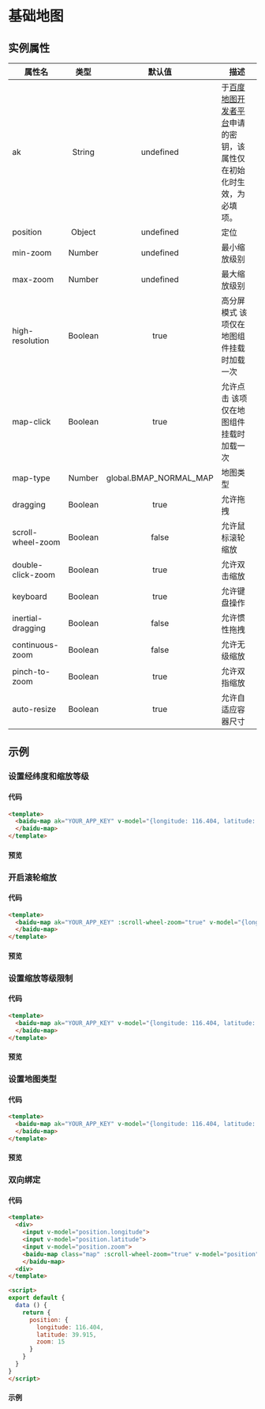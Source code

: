 # 基础地图

## 实例属性
|属性名|类型|默认值|描述|
|------|:----:|:---:|---|
|ak|String|undefined|于[百度地图开发者平台](http://lbsyun.baidu.com/apiconsole/key)申请的密钥，该属性仅在初始化时生效，为必填项。|
|position|Object|undefined|定位|
|min-zoom|Number|undefined|最小缩放级别|
|max-zoom|Number|undefined|最大缩放级别|
|high-resolution|Boolean|true|高分屏模式 该项仅在地图组件挂载时加载一次|
|map-click|Boolean|true|允许点击 该项仅在地图组件挂载时加载一次|
|map-type|Number|global.BMAP_NORMAL_MAP|地图类型|
|dragging|Boolean|true|允许拖拽|
|scroll-wheel-zoom|Boolean|false|允许鼠标滚轮缩放|
|double-click-zoom|Boolean|true|允许双击缩放|
|keyboard|Boolean|true|允许键盘操作|
|inertial-dragging|Boolean|false|允许惯性拖拽|
|continuous-zoom|Boolean|false|允许无级缩放|
|pinch-to-zoom|Boolean|true|允许双指缩放|
|auto-resize|Boolean|true|允许自适应容器尺寸|

## 示例

### 设置经纬度和缩放等级

#### 代码

```html
<template>
  <baidu-map ak="YOUR_APP_KEY" v-model="{longitude: 116.404, latitude: 39.915, zoom: 15}">
  </baidu-map>
</template>
```

#### 预览
<baidu-map ak="C6bKwIcQvm2gPPUIPjpSQpVD" :value="{longitude: 116.404, latitude: 39.915, zoom: 15}" class="map">
</baidu-map>

### 开启滚轮缩放

#### 代码

```html
<template>
  <baidu-map ak="YOUR_APP_KEY" :scroll-wheel-zoom="true" v-model="{longitude: 116.404, latitude: 39.915, zoom: 15}">
  </baidu-map>
</template>
```

#### 预览
<baidu-map ak="C6bKwIcQvm2gPPUIPjpSQpVD" :scroll-wheel-zoom="true" :value="{longitude: 116.404, latitude: 39.915, zoom: 15}" class="map">
</baidu-map>

### 设置缩放等级限制

#### 代码

```html
<template>
  <baidu-map ak="YOUR_APP_KEY" v-model="{longitude: 116.404, latitude: 39.915}" :scroll-wheel-zoom="true" :min-zoom="5" :max-zoom="10">
  </baidu-map>
</template>
```

#### 预览
<baidu-map ak="C6bKwIcQvm2gPPUIPjpSQpVD" :scroll-wheel-zoom="true" :value="{longitude: 116.404, latitude: 39.915}" :min-zoom="5" :max-zoom="10" class="map">
</baidu-map>

### 设置地图类型

#### 代码

```html
<template>
  <baidu-map ak="YOUR_APP_KEY" v-model="{longitude: 116.404, latitude: 39.915, zoom: 15}" mapType="BMAP_SATELLITE_MAP">
  </baidu-map>
</template>
```

#### 预览
<baidu-map ak="C6bKwIcQvm2gPPUIPjpSQpVD" :value="{longitude: 116.404, latitude: 39.915, zoom: 15}" mapType="BMAP_SATELLITE_MAP" class="map">
</baidu-map>

### 双向绑定

#### 代码

```html
<template>
  <div>
    <input v-model="position.longitude">
    <input v-model="position.latitude">
    <input v-model="position.zoom">
    <baidu-map class="map" :scroll-wheel-zoom="true" v-model="position" ak="C6bKwIcQvm2gPPUIPjpSQpVD">
    </baidu-map>
  <div>
</template>

<script>
export default {
  data () {
    return {
      position: {
        longitude: 116.404,
        latitude: 39.915,
        zoom: 15
      }
    }
  }
}
</script>
```

#### 示例

<demo-map />